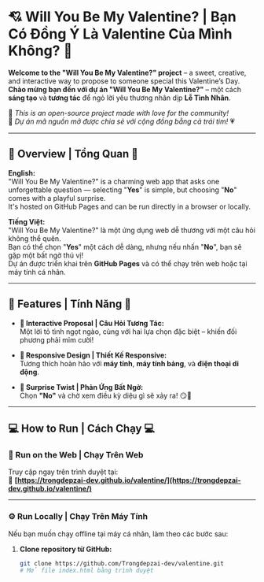 # 💘 Will You Be My Valentine? | **Bạn Có Đồng Ý Là Valentine Của Mình Không?** 💖

**Welcome to the "Will You Be My Valentine?" project** – a sweet, creative, and interactive way to propose to someone special this Valentine’s Day.  
**Chào mừng bạn đến với dự án "Will You Be My Valentine?"** – một cách **sáng tạo** và **tương tác** để ngỏ lời yêu thương nhân dịp **Lễ Tình Nhân**.

🎉 *This is an open-source project made with love for the community!*  
🎉 *Dự án mã nguồn mở được chia sẻ với cộng đồng bằng cả trái tim!* 💗

---

## 🎈 **Overview | Tổng Quan** 🎈

**English:**  
"Will You Be My Valentine?" is a charming web app that asks one unforgettable question — selecting "**Yes**" is simple, but choosing "**No**" comes with a playful surprise.  
It's hosted on GitHub Pages and can be run directly in a browser or locally.

**Tiếng Việt:**  
"Will You Be My Valentine?" là một ứng dụng web dễ thương với một câu hỏi không thể quên.  
Bạn có thể chọn "**Yes**" một cách dễ dàng, nhưng nếu nhấn "**No**", bạn sẽ gặp một bất ngờ thú vị!  
Dự án được triển khai trên **GitHub Pages** và có thể chạy trên web hoặc tại máy tính cá nhân.

---

## 🌹 **Features | Tính Năng** 🌹

- **💬 Interactive Proposal | Câu Hỏi Tương Tác:**  
  Một lời tỏ tình ngọt ngào, cùng với hai lựa chọn đặc biệt – khiến đối phương phải mỉm cười!

- **📱 Responsive Design | Thiết Kế Responsive:**  
  Tương thích hoàn hảo với **máy tính**, **máy tính bảng**, và **điện thoại di động**.

- **🎉 Surprise Twist | Phản Ứng Bất Ngờ:**  
  Chọn **"No"** và chờ xem điều kỳ diệu gì sẽ xảy ra! 😏💞

---

## 💻 **How to Run | Cách Chạy** 💻

### 🚀 Run on the Web | Chạy Trên Web

Truy cập ngay trên trình duyệt tại:  
🔗 **[https://trongdepzai-dev.github.io/valentine/](https://trongdepzai-dev.github.io/valentine/)**

---

### ⚙️ Run Locally | Chạy Trên Máy Tính

Nếu bạn muốn chạy offline tại máy cá nhân, làm theo các bước sau:

1. **Clone repository từ GitHub:**
   ```bash
   git clone https://github.com/Trongdepzai-dev/valentine.git
   # Mở file index.html bằng trình duyệt

